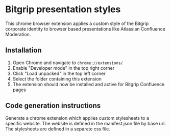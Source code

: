 # Bitgrip presentation styles

This chrome browser extension applies a custom style of the Bitgrip corporate identity to browser based presentations like Atlassian Confluence Moderation.

## Installation

1. Open Chrome and navigate to `chrome://extensions/`
2. Enable "Developer mode" in the top right corner
3. Click "Load unpacked" in the top left corner
4. Select the folder containing this extension
5. The extension should now be installed and active for Bitgrip Confluence pages

## Code generation instructions

Generate a chrome extension which applies custom stylesheets to a specific website.
The website is defined in the manifest.json file by base url.
The stylesheets are defined in a separate css file.
